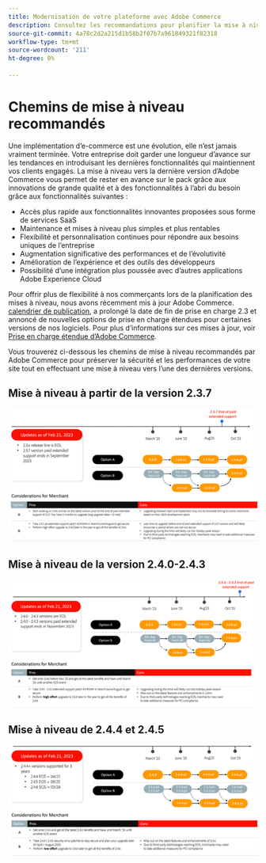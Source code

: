 ```yaml
---
title: Modernisation de votre plateforme avec Adobe Commerce
description: Consultez les recommandations pour planifier la mise à niveau d’Adobe Commerce.
source-git-commit: 4a78c2d2a215d1b58b2f07b7a961849321f82318
workflow-type: tm+mt
source-wordcount: '211'
ht-degree: 0%

---
```



# Chemins de mise à niveau recommandés

Une implémentation d’e-commerce est une évolution, elle n’est jamais vraiment terminée. Votre entreprise doit garder une longueur d’avance sur les tendances en introduisant les dernières fonctionnalités qui maintiennent vos clients engagés. La mise à niveau vers la dernière version d’Adobe Commerce vous permet de rester en avance sur le pack grâce aux innovations de grande qualité et à des fonctionnalités à l’abri du besoin grâce aux fonctionnalités suivantes :

- Accès plus rapide aux fonctionnalités innovantes proposées sous forme de services SaaS
- Maintenance et mises à niveau plus simples et plus rentables
- Flexibilité et personnalisation continues pour répondre aux besoins uniques de l’entreprise
- Augmentation significative des performances et de l’évolutivité
- Amélioration de l’expérience et des outils des développeurs
- Possibilité d’une intégration plus poussée avec d’autres applications Adobe Experience Cloud

Pour offrir plus de flexibilité à nos commerçants lors de la planification des mises à niveau, nous avons récemment mis à jour Adobe Commerce. [calendrier de publication](../../release/schedule.md), a prolongé la date de fin de prise en charge 2.3 et annoncé de nouvelles options de prise en charge étendues pour certaines versions de nos logiciels. Pour plus d’informations sur ces mises à jour, voir [Prise en charge étendue d’Adobe Commerce](https://business.adobe.com/blog/the-latest/adobe-announces-expanded-support).

Vous trouverez ci-dessous les chemins de mise à niveau recommandés par Adobe Commerce pour préserver la sécurité et les performances de votre site tout en effectuant une mise à niveau vers l’une des dernières versions.

## Mise à niveau à partir de la version 2.3.7

![Chemin de mise à niveau de la version 2.3.7](../../assets/upgrade-guide/2.3.7.png)

## Mise à niveau de la version 2.4.0-2.4.3

![Chemin de mise à niveau de la version 2.4.0 vers la version 2.4.3](../../assets/upgrade-guide/2.4.0-2.4.3.png)

## Mise à niveau de 2.4.4 et 2.4.5

![Chemin de mise à niveau de 2.4.4 et 2.4.5](../../assets/upgrade-guide/2.4.4-and-2.4.5.png)
